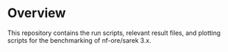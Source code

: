# Overview

This repository contains the run scripts, relevant result files, and plotting scripts for the benchmarking of nf-ore/sarek 3.x.


